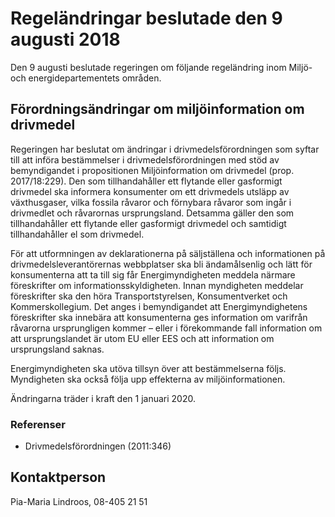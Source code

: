 # Regeländringar beslutade den 9 augusti 2018

Den 9 augusti beslutade regeringen om följande regeländring inom Miljö\- och energidepartementets områden.


## Förordningsändringar om miljöinformation om drivmedel

Regeringen har beslutat om ändringar i drivmedelsförordningen som syftar till att införa bestämmelser i drivmedelsförordningen med stöd av bemyndigandet i propositionen Miljöinformation om drivmedel (prop. 2017/18:229\). Den som tillhandahåller ett flytande eller gasformigt drivmedel ska informera konsumenter om ett drivmedels utsläpp av växthusgaser, vilka fossila råvaror och förnybara råvaror som ingår i drivmedlet och råvarornas ursprungsland. Detsamma gäller den som tillhandahåller ett flytande eller gasformigt drivmedel och samtidigt tillhandahåller el som drivmedel.

För att utformningen av deklarationerna på säljställena och informationen på drivmedelsleverantörernas webbplatser ska bli ändamålsenlig och lätt för konsumenterna att ta till sig får Energimyndigheten meddela närmare föreskrifter om informationsskyldigheten. Innan myndigheten meddelar föreskrifter ska den höra Transportstyrelsen, Konsumentverket och Kommerskollegium. Det anges i bemyndigandet att Energimyndighetens föreskrifter ska innebära att konsumenterna ges information om varifrån råvarorna ursprungligen kommer – eller i förekommande fall information om att ursprungslandet är utom EU eller EES och att information om ursprungsland saknas.

Energimyndigheten ska utöva tillsyn över att bestämmelserna följs. Myndigheten ska också följa upp effekterna av miljöinformationen.

Ändringarna träder i kraft den 1 januari 2020\.

### Referenser

* Drivmedelsförordningen (2011:346\)

## Kontaktperson

Pia\-Maria Lindroos, 08\-405 21 51
